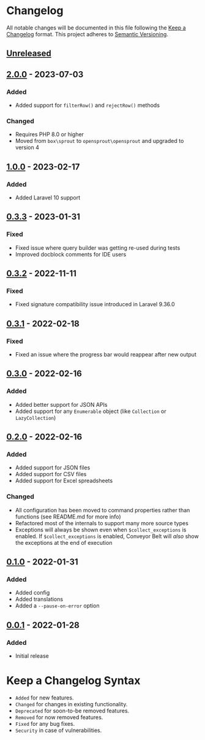 # Changelog

All notable changes will be documented in this file following the [Keep a Changelog](https://keepachangelog.com/en/1.0.0/) 
format. This project adheres to [Semantic Versioning](https://semver.org/spec/v2.0.0.html).

## [Unreleased]

## [2.0.0] - 2023-07-03

### Added

-   Added support for `filterRow()` and `rejectRow()` methods

### Changed

-   Requires PHP 8.0 or higher
-   Moved from `box\sprout` to `opensprout\opensprout` and upgraded to version 4

## [1.0.0] - 2023-02-17

### Added

-   Added Laravel 10 support

## [0.3.3] - 2023-01-31

### Fixed

-   Fixed issue where query builder was getting re-used during tests
-   Improved docblock comments for IDE users

## [0.3.2] - 2022-11-11

### Fixed

-   Fixed signature compatibility issue introduced in Laravel 9.36.0

## [0.3.1] - 2022-02-18

### Fixed

-   Fixed an issue where the progress bar would reappear after new output

## [0.3.0] - 2022-02-16

### Added

-   Added better support for JSON APIs
-   Added support for any `Enumerable` object (like `Collection` or `LazyCollection`)

## [0.2.0] - 2022-02-16

### Added

-   Added support for JSON files
-   Added support for CSV files
-   Added support for Excel spreadsheets

### Changed

-   All configuration has been moved to command properties rather than functions (see README.md for more info)
-   Refactored most of the internals to support many more source types
-   Exceptions will always be shown even when `$collect_exceptions` is enabled. If `$collect_exceptions`
    is enabled, Conveyor Belt will _also_ show the exceptions at the end of execution

## [0.1.0] - 2022-01-31

### Added

-   Added config
-   Added translations
-   Added a `--pause-on-error` option

## [0.0.1] - 2022-01-28

### Added

-   Initial release

# Keep a Changelog Syntax

-   `Added` for new features.
-   `Changed` for changes in existing functionality.
-   `Deprecated` for soon-to-be removed features.
-   `Removed` for now removed features.
-   `Fixed` for any bug fixes. 
-   `Security` in case of vulnerabilities.

[Unreleased]: https://github.com/glhd/conveyor-belt/compare/2.0.0...HEAD

[2.0.0]: https://github.com/glhd/conveyor-belt/compare/1.0.0...2.0.0

[1.0.0]: https://github.com/glhd/conveyor-belt/compare/0.3.3...1.0.0

[0.3.3]: https://github.com/glhd/conveyor-belt/compare/0.3.2...0.3.3

[0.3.2]: https://github.com/glhd/conveyor-belt/compare/0.3.1...0.3.2

[0.3.1]: https://github.com/glhd/conveyor-belt/compare/0.3.0...0.3.1

[0.3.0]: https://github.com/glhd/conveyor-belt/compare/0.2.0...0.3.0

[0.2.0]: https://github.com/glhd/conveyor-belt/compare/0.1.0...0.2.0

[0.1.0]: https://github.com/glhd/conveyor-belt/compare/0.0.1...0.1.0

[0.0.1]: https://github.com/glhd/conveyor-belt/compare/0.0.1...0.0.1
